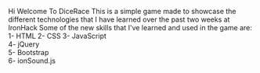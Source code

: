 Hi Welcome To DiceRace
This is a simple game made to showcase the different technologies that I have learned over the past two weeks at IronHack
Some of the new skills that I've learned and used in the game are:
1- HTML
2- CSS
3- JavaScript  
4- jQuery  
5- Bootstrap  
6- ionSound.js
